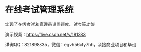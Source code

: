 # 在线考试管理系统

实现了在线考试和管理员设置题库、试卷等功能

演示视频：https://live.csdn.net/v/181383

详询QQ：821898835，微信：egvh56ufy7hh，承接商业项目和毕设
